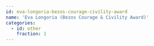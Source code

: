 ```yaml
---
id: eva-longoria-bezos-courage-civility-award
name: 'Eva Longoria (Bezos Courage & Civility Award)'
categories:
  - id: other
    fraction: 1
---
```

